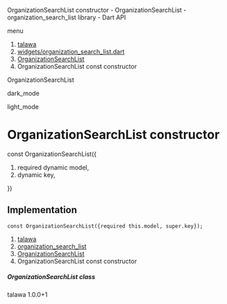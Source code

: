 




OrganizationSearchList constructor - OrganizationSearchList - organization\_search\_list library - Dart API







menu

1. [talawa](../../index.html)
2. [widgets/organization\_search\_list.dart](../../file-___home_harshil_Desktop_open-source_palisadoes_talawa_lib_widgets_organization_search_list/)
3. [OrganizationSearchList](../../file-___home_harshil_Desktop_open-source_palisadoes_talawa_lib_widgets_organization_search_list/OrganizationSearchList-class.html)
4. OrganizationSearchList const constructor

OrganizationSearchList


dark\_mode

light\_mode




# OrganizationSearchList constructor


const
OrganizationSearchList({

1. required dynamic model,
2. dynamic key,

})

## Implementation

```
const OrganizationSearchList({required this.model, super.key});
```

 


1. [talawa](../../index.html)
2. [organization\_search\_list](../../file-___home_harshil_Desktop_open-source_palisadoes_talawa_lib_widgets_organization_search_list/)
3. [OrganizationSearchList](../../file-___home_harshil_Desktop_open-source_palisadoes_talawa_lib_widgets_organization_search_list/OrganizationSearchList-class.html)
4. OrganizationSearchList const constructor

##### OrganizationSearchList class





talawa
1.0.0+1






